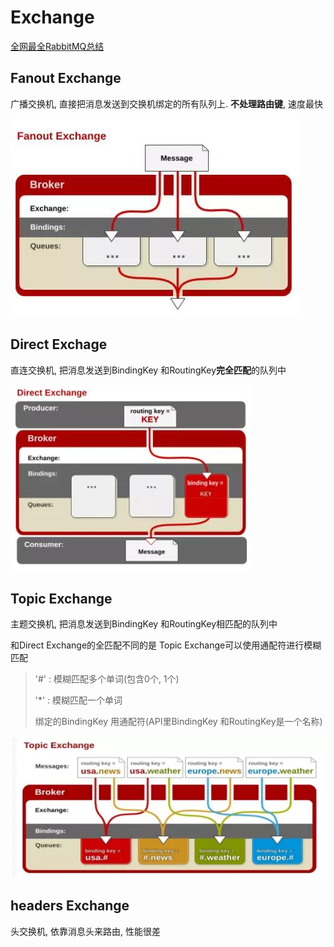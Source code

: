 # Exchange

[全网最全RabbitMQ总结](https://www.cnblogs.com/erlie/articles/12222737.html)



## Fanout Exchange

广播交换机, 直接把消息发送到交换机绑定的所有队列上. **不处理路由键**, 速度最快

![扇形交换机](exchange.assets/748509-20200121182607676-266075653.jpg)



## Direct Exchage

直连交换机, 把消息发送到BindingKey 和RoutingKey**完全匹配**的队列中

![直连交换机](exchange.assets/748509-20200121182607813-1269859775.jpg)



## Topic Exchange

主题交换机, 把消息发送到BindingKey 和RoutingKey相匹配的队列中

和Direct Exchange的全匹配不同的是 Topic Exchange可以使用通配符进行模糊匹配

>   '#' : 模糊匹配多个单词(包含0个, 1个)
>
>   '*' : 模糊匹配一个单词
>
>   绑定的BindingKey 用通配符(API里BindingKey 和RoutingKey是一个名称)

![主题交换机](exchange.assets/748509-20200121182607813-1269859775-1582787062433.jpg)



## headers Exchange

头交换机, 依靠消息头来路由, 性能很差